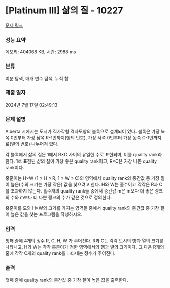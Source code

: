 # [Platinum III] 삶의 질 - 10227 

[문제 링크](https://www.acmicpc.net/problem/10227) 

### 성능 요약

메모리: 404068 KB, 시간: 2988 ms

### 분류

이분 탐색, 매개 변수 탐색, 누적 합

### 제출 일자

2024년 7월 17일 02:49:13

### 문제 설명

<p>Alberta 시에서는 도시가 직사각형 격자모양의 블록으로 설계되어 있다. 블록은 가장 북쪽 0번부터 가장 남쪽 R-1번까지(행의 번호), 가장 서쪽 0번부터 가장 동쪽 C-1번까지로(열의 번호) 나누어져 있다.</p>

<p>각 블록에서 삶의 질은 1에서 R×C 사이의 유일한 수로 표현되며, 이를 quality rank라 한다. 1로 표현된 삶의 질이 가장 좋은 quality rank이고, R×C은 가장 나쁜 quality rank이다.</p>

<p>홍준이는 H×W (1 ≤ H ≤ R, 1 ≤ W ≤ C)의 영역에서 quality rank의 중간값 중 가장 질이 높은(수의 크기는 가장 작은) 값을 찾으려고 한다. H와 W는 홀수이고 각각은 R과 C를 초과하지 않는다. 홀수개의 quality rank들 중에서 중간값 m은 m보다 더 좋은 랭크의 수와 m보다 더 나쁜 랭크의 수가 같은 것으로 정의한다.</p>

<p>홍준이를 도와 H×W의 크기를 가지는 영역들 중에서 quality rank의 중간값 중 가장 질이 높은 값을 찾는 프로그램을 작성하시오.</p>

### 입력 

 <p>첫째 줄에 4개의 정수 R, C, H, W 가 주어진다. R과 C는 각각 도시의 행과 열의 크기를 나타내고, H와 W는 각각 홍준이가 정한 영역에서의 행과 열의 크기이다. 그 다음 R개의 줄에 각각 C개의 quality rank를 나타내는 정수가 주어진다.</p>

### 출력 

 <p>첫째 줄에 quality rank의 중간값 중 가장 질이 높은 값을 출력한다.</p>

